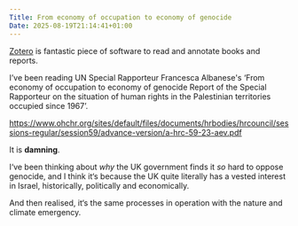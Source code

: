 ```yaml
---
Title: From economy of occupation to economy of genocide
Date: 2025-08-19T21:14:41+01:00
---
```

[Zotero](https://www.zotero.org/) is fantastic piece of software to read and annotate books and reports. 

I’ve been reading UN Special Rapporteur Francesca Albanese's ‘From economy of occupation to economy of genocide  Report of the Special Rapporteur on the situation of human rights in the Palestinian territories occupied since 1967’. 

https://www.ohchr.org/sites/default/files/documents/hrbodies/hrcouncil/sessions-regular/session59/advance-version/a-hrc-59-23-aev.pdf

It is **damning**. 

I‘ve been thinking about *why* the UK government finds it *so* hard to oppose genocide, and I think it‘s because the UK quite literally has a vested interest in Israel, historically, politically and economically.

And then realised, it‘s the same processes in operation with the nature and climate emergency.

